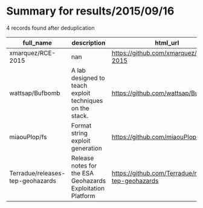 
# Summary for results/2015/09/16
    
4 records found after deduplication

| full_name | description | html_url | matched_list | matched_count | pushed_at | size | stargazers_count | language | forks_count | vul_ids |
|----------------------------------|------------------------------------------------------------|-----------------------------------------------------|----------------|-----------------|---------------------------|--------|--------------------|------------|---------------|-----------|
| xmarquez/RCE-2015 | nan | https://github.com/xmarquez/RCE-2015 | ['rce'] | 1 | 2015-09-16 23:00:26+00:00 | 3048 | 0 | HTML | 0 | [] |
| wattsap/Bufbomb | A lab designed to teach exploit techniques on the stack. | https://github.com/wattsap/Bufbomb | ['exploit'] | 1 | 2015-09-16 16:18:22+00:00 | 176 | 0 | Assembly | 0 | [] |
| miaouPlop/fs | Format string exploit generation | https://github.com/miaouPlop/fs | ['exploit'] | 1 | 2015-09-16 17:23:43+00:00 | 124 | 9 | Python | 5 | [] |
| Terradue/releases-tep-geohazards | Release notes for the ESA Geohazards Exploitation Platform | https://github.com/Terradue/releases-tep-geohazards | ['exploit'] | 1 | 2015-09-16 19:52:53+00:00 | 120 | 0 | | 0 | [] |
